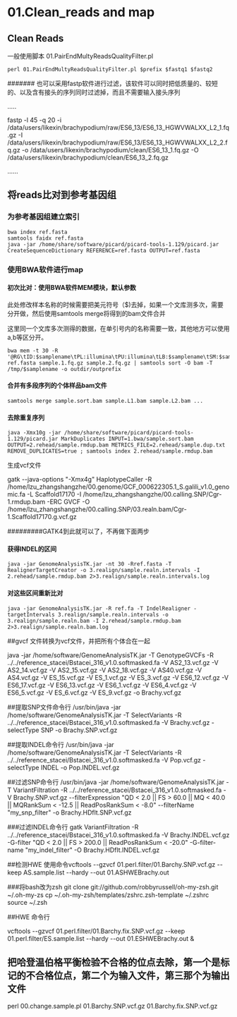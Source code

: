 # 01.Clean_reads  and map
## Clean Reads
一般使用脚本 01.PairEndMultyReadsQualityFilter.pl
```
perl 01.PairEndMultyReadsQualityFilter.pl $prefix $fastq1 $fastq2
```
####### 也可以采用fastp软件进行过滤，该软件可以同时把低质量的、较短的、以及含有接头的序列同时过滤掉，而且不需要输入接头序列

.....

fastp -l 45 -q 20 -i /data/users/likexin/brachypodium/raw/ES6_13/ES6_13_HGWVWALXX_L2_1.fq.gz -I /data/users/likexin/brachypodium/raw/ES6_13/ES6_13_HGWVWALXX_L2_2.fq.gz -o /data/users/likexin/brachypodium/clean/ES6_13_1.fq.gz -O /data/users/likexin/brachypodium/clean/ES6_13_2.fq.gz

......

## 将reads比对到参考基因组
### 为参考基因组建立索引
```
bwa index ref.fasta
samtools faidx ref.fasta
java -jar /home/share/software/picard/picard-tools-1.129/picard.jar CreateSequenceDictionary REFERENCE=ref.fasta OUTPUT=ref.fasta
```
### 使用BWA软件进行map
#### 初次比对：使用BWA软件MEM模块，默认参数

此处修改样本名称的时候需要把美元符号（$)去掉，如果一个文库测多次，需要分开做，然后使用samtools merge将得到的bam文件合并

这里同一个文库多次测得的数据，在单引号内的名称需要一致，其他地方可以使用a,b等区分开。
```
bwa mem -t 30 -R '@RG\tID:$samplename\tPL:illumina\tPU:illumina\tLB:$samplename\tSM:$samplename\t' ref.fasta sample.1.fq.gz sample.2.fq.gz | samtools sort -O bam -T /tmp/$samplename -o outdir/outprefix
```
#### 合并有多段序列的个体样品bam文件
```
samtools merge sample.sort.bam sample.L1.bam sample.L2.bam ...
```
#### 去除重复序列
```
java -Xmx10g -jar /home/share/software/picard/picard-tools-1.129/picard.jar MarkDuplicates INPUT=1.bwa/sample.sort.bam OUTPUT=2.rehead/sample.rmdup.bam METRICS_FILE=2.rehead/sample.dup.txt REMOVE_DUPLICATES=true ; samtools index 2.rehead/sample.rmdup.bam
```
生成vcf文件

gatk --java-options "-Xmx4g" HaplotypeCaller -R /home/lzu_zhangshangzhe/00.genome/GCF_000622305.1_S.galili_v1.0_genomic.fa -L Scaffold17170  -I /home/lzu_zhangshangzhe/00.calling.SNP/Cgr-1.rmdup.bam -ERC GVCF -O /home/lzu_zhangshangzhe/00.calling.SNP/03.realn.bam/Cgr-1.Scaffold17170.g.vcf.gz

#########GATK4到此就可以了，不再做下面两步

#### 获得INDEL的区间
```
java -jar GenomeAnalysisTK.jar -nt 30 -Rref.fasta -T RealignerTargetCreator -o 3.realign/sample.realn.intervals -I 2.rehead/sample.rmdup.bam 2>3.realign/sample.realn.intervals.log
```
#### 对这些区间重新比对
```
java -jar GenomeAnalysisTK.jar -R ref.fa -T IndelRealigner -targetIntervals 3.realign/sample.realn.intervals -o 3.realign/sample.realn.bam -I 2.rehead/sample.rmdup.bam 2>3.realign/sample.realn.bam.log
```
##gvcf 文件转换为vcf文件，并把所有个体合在一起

java -jar /home/software/GenomeAnalysisTK.jar -T GenotypeGVCFs -R ../../reference_stacei/Bstacei_316_v1.0.softmasked.fa  -V AS2_13.vcf.gz -V AS2_14.vcf.gz -V AS2_15.vcf.gz -V AS2_18.vcf.gz -V AS40.vcf.gz -V AS4.vcf.gz -V ES_15.vcf.gz -V ES_1.vcf.gz -V ES_3.vcf.gz -V ES6_12.vcf.gz -V ES6_17.vcf.gz -V ES6_13.vcf.gz -V ES6_1.vcf.gz -V ES6_4.vcf.gz -V ES6_5.vcf.gz -V ES_6.vcf.gz -V ES_9.vcf.gz -o Brachy.vcf.gz

##提取SNP文件命令行
/usr/bin/java -jar /home/software/GenomeAnalysisTK.jar -T SelectVariants -R ../../reference_stacei/Bstacei_316_v1.0.softmasked.fa -V Brachy.vcf.gz -selectType SNP -o Brachy.SNP.vcf.gz

##提取INDEL命令行
/usr/bin/java -jar /home/software/GenomeAnalysisTK.jar -T SelectVariants -R ../../reference_stacei/Bstacei_316_v1.0.softmasked.fa -V Pop.vcf.gz -selectType INDEL -o Pop.INDEL.vcf.gz

##过滤SNP命令行
/usr/bin/java -jar /home/software/GenomeAnalysisTK.jar -T VariantFiltration -R ../../reference_stacei/Bstacei_316_v1.0.softmasked.fa -V Brachy.SNP.vcf.gz --filterExpression "QD < 2.0 || FS > 60.0 || MQ < 40.0 || MQRankSum < -12.5 || ReadPosRankSum < -8.0"  --filterName "my_snp_filter" -o Brachy.HDflt.SNP.vcf.gz

###过滤INDEL命令行
gatk VariantFiltration -R ../../reference_stacei/Bstacei_316_v1.0.softmasked.fa -V Brachy.INDEL.vcf.gz -G-filter "QD < 2.0 || FS > 200.0 || ReadPosRankSum < -20.0" -G-filter-name "my_indel_filter" -O Brachy.HDflt.INDEL.vcf.gz



##检测HWE 使用命令vcftools --gzvcf 01.perl.filter/01.Barchy.SNP.vcf.gz --keep AS.sample.list --hardy --out 01.ASHWEBrachy.out


###将bash改为zsh
git clone git://github.com/robbyrussell/oh-my-zsh.git ~/.oh-my-zs
cp ~/.oh-my-zsh/templates/zshrc.zsh-template ~/.zshrc
source ~/.zsh

##HWE 命令行

vcftools --gzvcf 01.perl.filter/01.Barchy.fix.SNP.vcf.gz --keep 01.perl.filter/ES.sample.list --hardy --out 01.ESHWEBrachy.out &

## 把哈登温伯格平衡检验不合格的位点去除，第一个是标记的不合格位点，第二个为输入文件，第三那个为输出文件
perl 00.change.sample.pl 01.Barchy.SNP.vcf.gz 01.Barchy.fix.SNP.vcf.gz
